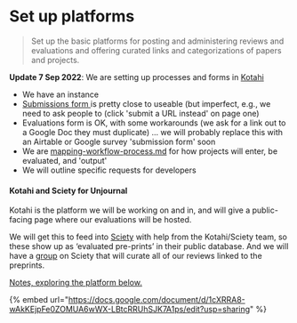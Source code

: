 # Set up platforms

> Set up the basic platforms for posting and administering reviews and evaluations and offering curated links and categorizations of papers and projects.

**Update 7 Sep 2022**: We are setting up processes and forms in [Kotahi](https://kotahi.community/)

* We have an instance
* [Submissions form  ](https://unjournaldev.cloud68.co/kotahi/newSubmission)is pretty close to useable (but imperfect, e.g., we need to ask people to (click 'submit a URL instead' on page one)
* Evaluations form is OK, with some workarounds (we ask for a link out to a Google Doc they must duplicate) ... we will probably replace this with an Airtable or Google survey 'submission form' soon
* We are [mapping-workflow-process.md](mapping-workflow-process.md "mention") for how projects will enter, be evaluated, and 'output'
* We will outline specific requests for developers

#### Kotahi and Sciety for Unjournal

Kotahi is the platform we will be working on and in, and will give a public-facing page where our evaluations will be hosted.&#x20;

We will get this to feed into [Sciety](https://sciety.org/) with help from the Kotahi/Sciety team, so these show up as ‘evaluated pre-prints’  in their public database. And we will have a [group](https://sciety.org/groups) on Sciety that will curate all of our reviews linked to the preprints.

[ Notes, exploring the platform below.](https://docs.google.com/document/d/1cXRRA8-wAkKEjpFe0ZOMUA6wWX-LBtcRRUhSJK7A1ps/edit)

{% embed url="https://docs.google.com/document/d/1cXRRA8-wAkKEjpFe0ZOMUA6wWX-LBtcRRUhSJK7A1ps/edit?usp=sharing" %}
